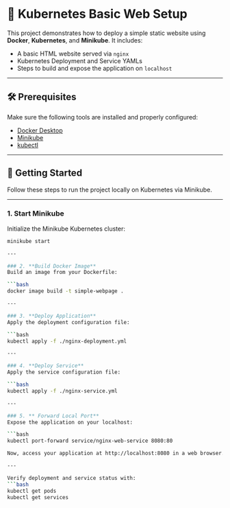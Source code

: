 # 🐳 Kubernetes Basic Web Setup

This project demonstrates how to deploy a simple static website using **Docker**, **Kubernetes**, and **Minikube**. It includes:

- A basic HTML website served via `nginx`
- Kubernetes Deployment and Service YAMLs
- Steps to build and expose the application on `localhost`

---

## 🛠️ Prerequisites

Make sure the following tools are installed and properly configured:

- [Docker Desktop](https://www.docker.com/products/docker-desktop)
- [Minikube](https://minikube.sigs.k8s.io/docs/)
- [kubectl](https://kubernetes.io/docs/tasks/tools/)

---

## 🚀 Getting Started

Follow these steps to run the project locally on Kubernetes via Minikube.

---

### 1. **Start Minikube**
Initialize the Minikube Kubernetes cluster:

```bash
minikube start

---

### 2. **Build Docker Image**
Build an image from your Dockerfile:

```bash
docker image build -t simple-webpage .

---

### 3. **Deploy Application**
Apply the deployment configuration file:

```bash
kubectl apply -f ./nginx-deployment.yml

---

### 4. **Deploy Service**
Apply the service configuration file:

```bash
kubectl apply -f ./nginx-service.yml

---

### 5. ** Forward Local Port**
Expose the application on your localhost:

```bash
kubectl port-forward service/nginx-web-service 8080:80

Now, access your application at http://localhost:8080 in a web browser.

---

Verify deployment and service status with:
```bash
kubectl get pods
kubectl get services
